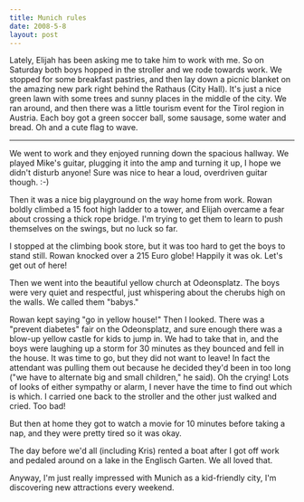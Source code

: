 ```yaml
---
title: Munich rules
date: 2008-5-8
layout: post
---
```


Lately, Elijah has been asking me to take him to work with me. So on Saturday
both boys hopped in the stroller and we rode towards work. We stopped for
some breakfast pastries, and then lay down a picnic blanket on the amazing
new park right behind the Rathaus (City Hall). It's just a nice green lawn
with some trees and sunny places in the middle of the city. We ran around,
and then there was a little tourism event for the Tirol region in Austria.
Each boy got a green soccer ball, some sausage, some water and bread. Oh
and a cute flag to wave.
  
---
  
We went to work and they enjoyed running down the spacious hallway. We
played Mike's guitar, plugging it into the amp and turning it up, I hope
we didn't disturb anyone! Sure was nice to hear a loud, overdriven guitar
though. :-)
  
  
Then it was a nice big playground on the way home from work. Rowan boldly
climbed a 15 foot high ladder to a tower, and Elijah overcame a fear about
crossing a thick rope bridge. I'm trying to get them to learn to push themselves
on the swings, but no luck so far.
  
  
I stopped at the climbing book store, but it was too hard to get the boys
to stand still. Rowan knocked over a 215 Euro globe! Happily it was ok.
Let's get out of here!
  
  
Then we went into the beautiful yellow church at Odeonsplatz. The boys
were very quiet and respectful, just whispering about the cherubs high
on the walls. We called them "babys."
  
  
Rowan kept saying "go in yellow house!" Then I looked. There was a "prevent
diabetes" fair on the Odeonsplatz, and sure enough there was a blow-up
yellow castle for kids to jump in. We had to take that in, and the boys
were laughing up a storm for 30 minutes as they bounced and fell in the
house. It was time to go, but they did not want to leave! In fact the attendant
was pulling them out because he decided they'd been in too long ("we have
to alternate big and small children," he said). Oh the crying! Lots of
looks of either sympathy or alarm, I never have the time to find out which
is which. I carried one back to the stroller and the other just walked
and cried. Too bad!
  
  
But then at home they got to watch a movie for 10 minutes before taking
a nap, and they were pretty tired so it was okay.
  
  
The day before we'd all (including Kris) rented a boat after I got off
work and pedaled around on a lake in the Englisch Garten. We all loved
that.
  
  
Anyway, I'm just really impressed with Munich as a kid-friendly city,
I'm discovering new attractions every weekend.
